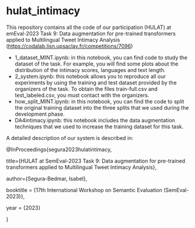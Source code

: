 # hulat_intimacy
This repository contains all the code of our participation (HULAT) at emEval-2023 Task 9: Data augmentation for pre-trained transformers applied to Multilingual Tweet Intimacy Analysis (https://codalab.lisn.upsaclay.fr/competitions/7096)

- 1_dataset_MINT.ipynb: in this notebook, you can find code to study the dataset of the task. For example, you will find some plots about the distribution of the intimacy scores, languages and text length. 
- 2_system.ipynb: this notebook allows you to reproduce all our experiments by using the training and test dataset provided by the organizers of the task. To obtain the files train-full.csv and test_labeled.csv, you must contact with the organizers.
- how_split_MINT.ipynb: in this notebook, you can find the code to split the original training dataset into the three splits that we used during the development phase. 
- DA4intimacy.ipynb: this notebook includes the data augmentation techniques that we used to increase the training dataset for this task. 

A detailed description of our system is described in: 

@InProceedings{segura2023hulatintimacy,

  title={HULAT at SemEval-2023 Task 9: Data augmentation for pre-trained transformers applied to Multilingual Tweet Intimacy Analysis},
  
  author={Segura-Bedmar, Isabel},
  
  booktitle = {17th International Workshop on Semantic Evaluation (SemEval-2023)},
  
  year = {2023}
  
}
